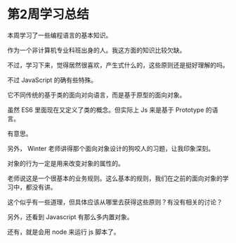 # 第2周学习总结

本周学习了一些编程语言的基本知识。

作为一个非计算机专业科班出身的人。我这方面的知识比较欠缺。

不过，学习下来，觉得居然很喜欢，产生式什么的，这些原则还是挺好理解的吗。



不过 JavaScript 的确有些特殊。

它不同传统的基于类的面向对向语言，而是基于原型的面向对象。

虽然 ES6 里面现在又定义了类的概念。但实际上 Js 来是基于 Prototype 的语言。

有意思。



另外， Winter 老师讲得那个面向对象设计的狗咬人的习题，让我印象深刻。

对象的行为一定是用来改变对象的属性的。

老师说这是一个很基本的业务规则。这么基本的规则，我们在之前的面向对象的学习中，都没有讲。

这个似乎有一些道理，但具体应该从哪里去获得这些原则？有没有相关的讨论？



另外，还看到 Javascript 有那么多内置对象。



还有，就是会用 node 来运行 js 脚本了。